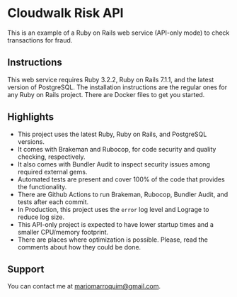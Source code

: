 # Cloudwalk Risk API

This is an example of a Ruby on Rails web service (API-only mode) to check transactions for fraud.

## Instructions

This web service requires Ruby 3.2.2, Ruby on Rails 7.1.1, and the latest version of PostgreSQL. The installation
instructions are the regular ones for any Ruby on Rails project. There are Docker files to get you started.

## Highlights

* This project uses the latest Ruby, Ruby on Rails, and PostgreSQL versions.
* It comes with Brakeman and Rubocop, for code security and quality checking, respectively.
* It also comes with Bundler Audit to inspect security issues among required external gems.
* Automated tests are present and cover 100% of the code that provides the functionality.
* There are Github Actions to run Brakeman, Rubocop, Bundler Audit, and tests after each commit.
* In Production, this project uses the `error` log level and Lograge to reduce log size.
* This API-only project is expected to have lower startup times and a smaller CPU/memory footprint.
* There are places where optimization is possible. Please, read the comments about how they could be done.

## Support

You can contact me at mariomarroquim@gmail.com.
